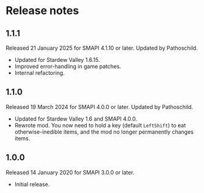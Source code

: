﻿# Release notes
## 1.1.1
Released 21 January 2025 for SMAPI 4.1.10 or later. Updated by Pathoschild.

- Updated for Stardew Valley 1.6.15.
- Improved error-handling in game patches.
- Internal refactoring.

## 1.1.0
Released 19 March 2024 for SMAPI 4.0.0 or later. Updated by Pathoschild.

- Updated for Stardew Valley 1.6 and SMAPI 4.0.0.
- Rewrote mod. You now need to hold a key (default `LeftShift`) to eat otherwise-inedible items, and the mod no longer permanently changes items.

## 1.0.0
Released 14 January 2020 for SMAPI 3.0.0 or later.

- Initial release.
